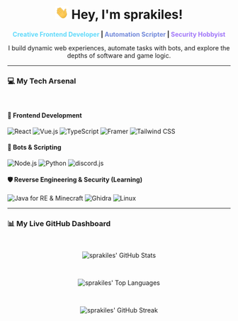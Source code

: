 <!--
  Hello World! This is the v3 of my profile.
  Accurately representing my skills as a Frontend Developer with a passion for automation.
-->

<h1 align="center">
  <img src="https://raw.githubusercontent.com/ABSphreak/ABSphreak/master/gifs/Hi.gif" width="30px"> 
  Hey, I'm sprakiles!
</h1>

<p align="center">
  <strong><font color="#61DAFB">Creative Frontend Developer</font> | <font color="#7289DA">Automation Scripter</font> | <font color="#A076F9">Security Hobbyist</font></strong>
</p>
<p align="center">
  I build dynamic web experiences, automate tasks with bots, and explore the depths of software and game logic.
</p>

---

### 💻 My Tech Arsenal

<br>

#### 🎨 Frontend Development
<p>
  <img src="https://img.shields.io/badge/React-20232A?style=for-the-badge&logo=react&logoColor=61DAFB" alt="React">
  <img src="https://img.shields.io/badge/Vue.js-35495E?style=for-the-badge&logo=vuedotjs&logoColor=4FC08D" alt="Vue.js">
  <img src="https://img.shields.io/badge/TypeScript-3178C6?style=for-the-badge&logo=typescript&logoColor=white" alt="TypeScript">
  <img src="https://img.shields.io/badge/Framer-0055FF?style=for-the-badge&logo=framer&logoColor=white" alt="Framer">
  <img src="https://img.shields.io/badge/Tailwind_CSS-38B2AC?style=for-the-badge&logo=tailwind-css&logoColor=white" alt="Tailwind CSS">
</p>

#### 🤖 Bots & Scripting
<p>
  <img src="https://img.shields.io/badge/Node.js-339933?style=for-the-badge&logo=nodedotjs&logoColor=white" alt="Node.js">
  <img src="https://img.shields.io/badge/Python-3776AB?style=for-the-badge&logo=python&logoColor=white" alt="Python">
  <img src="https://img.shields.io/badge/discord.js-5865F2?style=for-the-badge&logo=discord&logoColor=white" alt="discord.js">
</p>

#### 🛡️ Reverse Engineering & Security (Learning)
<p>
  <img src="https://img.shields.io/badge/Java-ED8B00?style=for-the-badge&logo=openjdk&logoColor=white" alt="Java for RE & Minecraft">
  <img src="https://img.shields.io/badge/Ghidra-4A4A4A?style=for-the-badge" alt="Ghidra">
  <img src="https://img.shields.io/badge/Linux-FCC624?style=for-the-badge&logo=linux&logoColor=black" alt="Linux">
</p>

---

### 📊 My Live GitHub Dashboard

<div align="center">
  
&nbsp;
  
<img src="https://github-readme-stats.vercel.app/api?username=sprakiles&theme=vue-dark&show_icons=true&hide_border=true&count_private=true&rank_icon=github&cache_seconds=3600" alt="sprakiles' GitHub Stats"/>
  
&nbsp;

<img src="https://github-readme-stats.vercel.app/api/top-langs/?username=sprakiles&layout=compact&theme=vue-dark&hide_border=true&cache_seconds=3600" alt="sprakiles' Top Languages"/>
  
&nbsp;
  
<img src="https://streak-stats.demolab.com?user=sprakiles&theme=vue-dark&hide_border=true" alt="sprakiles' GitHub Streak"/>

</div>
